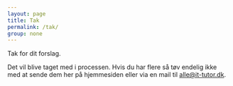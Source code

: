 ```yaml
---
layout: page
title: Tak
permalink: /tak/
group: none
---
```


Tak for dit forslag. 

Det vil blive taget med i processen. Hvis du har flere så tøv endelig ikke med at sende dem her på hjemmesiden eller via en mail til [alle@it-tutor.dk](mailto:alle@it-tutor.dk).

